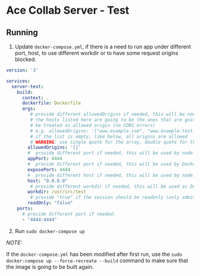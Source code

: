# Ace Collab Server - Test

## Running

1. Update `docker-compose.yml`, if there is a need to run app under different port, host, to use different workdir or to have some request origins blocked.

```yaml
version: '3'

services:
  server-test:
    build:
      context: .
      dockerfile: Dockerfile
      args:
         # provide different allowedOrigins if needed, this will be node.js app
         # the hosts listed here are going to be the ones that are going to
         # be treated as allowed origin (no CORS errors)
         # e.g. allowedOrigins: '["www.example.com", "www.example-test.com"]'
         # if the list is empty, like below, all origins are allowed
         # WARNING: use single quote for the array, double quote for the elements
        allowedOrigins: '[]'
        #  provide different port if needed, this will be used by node.js app:
        appPort: 4444
        #  provide different port if needed, this will be used by Dockerfile EXPOSE:
        exposePort: 4444
        #  provide different host if needed, this will be used by node.js app:
        host: "0.0.0.0"
         # provide different workdir if needed, this will be used as Dockerfile WORKDIR:
        workdir: /usr/src/test
         # provide "true" if the session should be readonly (only admin can modify code, others can view)
        readOnly: "false"
    ports:
      # provide different port if needed:
      - "4444:4444"
```

2. Run `sudo docker-compose up`

*NOTE:*

If the `docker-compose.yml` has been modified after first run, use the `sudo docker-compose up --force-recreate --build` command to make sure that the image is going to be built again.
